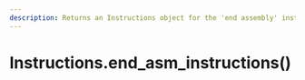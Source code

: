 ```yaml
---
description: Returns an Instructions object for the 'end assembly' instructions.
---
```


# Instructions.end\_asm\_instructions()

##
